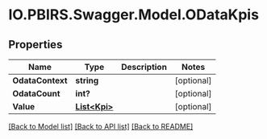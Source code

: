 # IO.PBIRS.Swagger.Model.ODataKpis
## Properties

Name | Type | Description | Notes
------------ | ------------- | ------------- | -------------
**OdataContext** | **string** |  | [optional] 
**OdataCount** | **int?** |  | [optional] 
**Value** | [**List&lt;Kpi&gt;**](Kpi.md) |  | [optional] 

[[Back to Model list]](../README.md#documentation-for-models) [[Back to API list]](../README.md#documentation-for-api-endpoints) [[Back to README]](../README.md)

